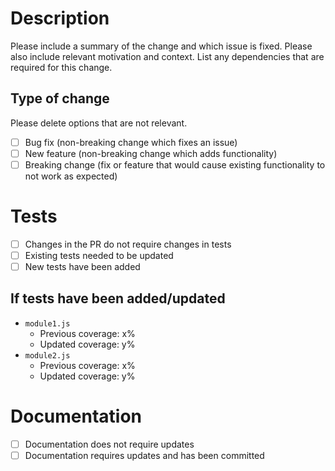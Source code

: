 # Description

Please include a summary of the change and which issue is fixed. Please also include relevant motivation and context. List any dependencies that are required for this change.

## Type of change

Please delete options that are not relevant.

- [ ] Bug fix (non-breaking change which fixes an issue)
- [ ] New feature (non-breaking change which adds functionality)
- [ ] Breaking change (fix or feature that would cause existing functionality to not work as expected)

# Tests

- [ ] Changes in the PR do not require changes in tests
- [ ] Existing tests needed to be updated
- [ ] New tests have been added

## If tests have been added/updated

- `module1.js`
  - Previous coverage: x%
  - Updated coverage: y%
- `module2.js`
  - Previous coverage: x%
  - Updated coverage: y%

# Documentation

- [ ] Documentation does not require updates
- [ ] Documentation requires updates and has been committed
